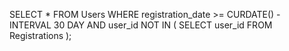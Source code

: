 SELECT *
FROM Users
WHERE registration_date >= CURDATE() - INTERVAL 30 DAY
AND user_id NOT IN (
  SELECT user_id FROM Registrations
);
